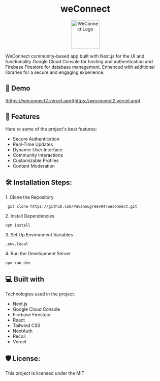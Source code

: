 <h1 align="center" id="title">weConnect</h1>

<p align="center"><img src="https://rb.gy/rd5it0" alt="WeConnect Logo" width="90" height="90"></p>

<p id="description">WeConnect community-based app built with Next.js for the UI and functionality Google Cloud Console for hosting and authentication and Firebase Firestore for database management. Enhanced with additional libraries for a secure and engaging experience.</p>

<h2>🚀 Demo</h2>

[https://weconnect2.vercel.app](https://weconnect2.vercel.app)

  
  
<h2>🧐 Features</h2>

Here're some of the project's best features:

*   Secure Authentication
*   Real-Time Updates
*   Dynamic User Interface
*   Community Interactions
*   Customizable Profiles
*   Content Moderation

<h2>🛠️ Installation Steps:</h2>

<p>1. Clone the Repository</p>

```
 git clone https://github.com/PavanSugreev04/weconnect.git
```

<p>2. Install Dependencies</p>

```
npm install
```

<p>3. Set Up Environment Variables</p>

```
.env.local
```

<p>4. Run the Development Server</p>

```
npm run dev
```

  
  
<h2>💻 Built with</h2>

Technologies used in the project:

*   Next.js
*   Google Cloud Console
*   Firebase Firestore
*   React
*   Tailwind CSS
*   NextAuth
*   Recoil
*   Vercel

<h2>🛡️ License:</h2>

This project is licensed under the MIT
